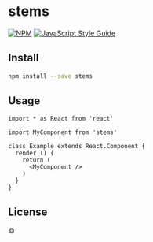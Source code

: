 # stems

> 

[![NPM](https://img.shields.io/npm/v/stems.svg)](https://www.npmjs.com/package/stems) [![JavaScript Style Guide](https://img.shields.io/badge/code_style-standard-brightgreen.svg)](https://standardjs.com)

## Install

```bash
npm install --save stems
```

## Usage

```tsx
import * as React from 'react'

import MyComponent from 'stems'

class Example extends React.Component {
  render () {
    return (
      <MyComponent />
    )
  }
}
```

## License

 © [](https://github.com/)
